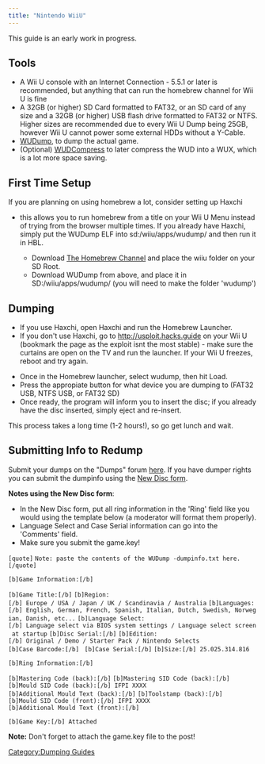 ```yaml
---
title: "Nintendo WiiU"
---
```


This guide is an early work in progress.

## Tools

  - A Wii U console with an Internet Connection - 5.5.1 or later is
    recommended, but anything that can run the homebrew channel for Wii
    U is fine
  - A 32GB (or higher) SD Card formatted to FAT32, or an SD card of any
    size and a 32GB (or higher) USB flash drive formatted to FAT32 or
    NTFS. Higher sizes are recommended due to every Wii U Dump being
    25GB, however Wii U cannot power some external HDDs without a
    Y-Cable.
  - [WUDump](https://github.com/FIX94/wudump/releases/latest), to dump
    the actual game.
  - (Optional) [WUDCompress](https://archive.org/download/WudCompress)
    to later compress the WUD into a WUX, which is a lot more space
    saving.

## First Time Setup

If you are planning on using homebrew a lot, consider setting up Haxchi
- this allows you to run homebrew from a title on your Wii U Menu
instead of trying from the browser multiple times. If you already have
Haxchi, simply put the WUDump ELF into sd:/wiiu/apps/wudump/ and then
run it in HBL.

  - Download [The Homebrew
    Channel](https://github.com/dimok789/homebrew_launcher/releases/tag/v1.3)
    and place the wiiu folder on your SD Root.
  - Download WUDump from above, and place it in SD:/wiiu/apps/wudump/
    (you will need to make the folder 'wudump')

## Dumping

  - If you use Haxchi, open Haxchi and run the Homebrew Launcher.
  - If you don't use Haxchi, go to <http://usploit.hacks.guide> on your
    Wii U (bookmark the page as the exploit isnt the most stable) - make
    sure the curtains are open on the TV and run the launcher. If your
    Wii U freezes, reboot and try again.

<!-- end list -->

  - Once in the Homebrew launcher, select wudump, then hit Load.
  - Press the appropiate button for what device you are dumping to
    (FAT32 USB, NTFS USB, or FAT32 SD)
  - Once ready, the program will inform you to insert the disc; if you
    already have the disc inserted, simply eject and re-insert.

This process takes a long time (1-2 hours\!), so go get lunch and wait.

## Submitting Info to Redump

Submit your dumps on the "Dumps" forum
[here](http://forum.redump.org/forum/11/dumps/). If you have dumper
rights you can submit the dumpinfo using the [New Disc
form](http://redump.org/newdisc/).

**Notes using the New Disc form**:

  - In the New Disc form, put all ring information in the 'Ring' field
    like you would using the template below (a moderator will format
    them properly).
  - Language Select and Case Serial information can go into the
    'Comments' field.
  - Make sure you submit the game.key\!

`[quote]`
`Note: paste the contents of the WUDump `<GAMEID>`-dumpinfo.txt here.`
`[/quote]`

`[b]Game Information:[/b]`

`[b]Game Title:[/b]`
`[b]Region:[/b] Europe / USA / Japan / UK / Scandinavia / Australia`
`[b]Languages:[/b] English, German, French, Spanish, Italian, Dutch, Swedish, Norwegian, Danish, etc...`
`[b]Language Select:[/b] Language select via BIOS system settings / Language select screen at startup`
`[b]Disc Serial:[/b]`
`[b]Edition:[/b] Original / Demo / Starter Pack / Nintendo Selects`
`[b]Case Barcode:[/b] `
`[b]Case Serial:[/b]`
`[b]Size:[/b] 25.025.314.816`

`[b]Ring Information:[/b]`

`[b]Mastering Code (back):[/b]`
`[b]Mastering SID Code (back):[/b] `
`[b]Mould SID Code (back):[/b] IFPI XXXX `
`[b]Additional Mould Text (back):[/b]`
`[b]Toolstamp (back):[/b]`
`[b]Mould SID Code (front):[/b] IFPI XXXX`
`[b]Additional Mould Text (front):[/b]`

`[b]Game Key:[/b] Attached`

**Note:** Don't forget to attach the game.key file to the post\!

[Category:Dumping Guides](Category:Dumping_Guides "wikilink")